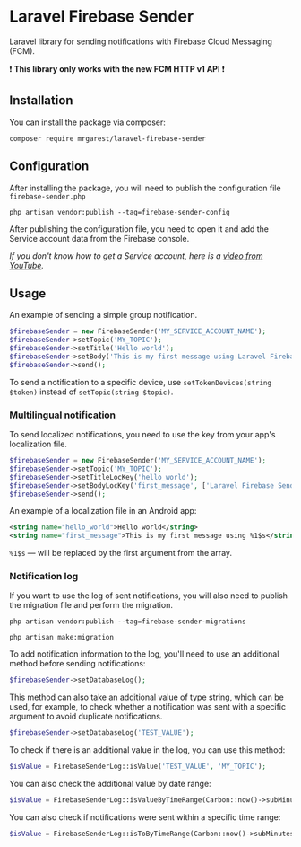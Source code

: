 # Laravel Firebase Sender

Laravel library for sending notifications with Firebase Cloud Messaging (FCM).
 
❗️ **This library only works with the new FCM HTTP v1 API** ❗️

## Installation

You can install the package via composer:

```
composer require mrgarest/laravel-firebase-sender
```

## Configuration

After installing the package, you will need to publish the configuration file `firebase-sender.php`

```
php artisan vendor:publish --tag=firebase-sender-config
```

After publishing the configuration file, you need to open it and add the Service account data from the Firebase console. 

*If you don't know how to get a Service account, here is a [video from YouTube](https://www.youtube.com/watch?v=aeBiLIw2KnY).*

## Usage

An example of sending a simple group notification.

```php
$firebaseSender = new FirebaseSender('MY_SERVICE_ACCOUNT_NAME');
$firebaseSender->setTopic('MY_TOPIC');
$firebaseSender->setTitle('Hello world');
$firebaseSender->setBody('This is my first message using Laravel Firebase Sender');
$firebaseSender->send();
```

To send a notification to a specific device, use `setTokenDevices(string $token)` instead of `setTopic(string $topic)`.

### Multilingual notification

To send localized notifications, you need to use the key from your app's localization file.

```php
$firebaseSender = new FirebaseSender('MY_SERVICE_ACCOUNT_NAME');
$firebaseSender->setTopic('MY_TOPIC');
$firebaseSender->setTitleLocKey('hello_world');
$firebaseSender->setBodyLocKey('first_message', ['Laravel Firebase Sender']);
$firebaseSender->send();
```

An example of a localization file in an Android app:

```xml
<string name="hello_world">Hello world</string>
<string name="first_message">This is my first message using %1$s</string>
```

`%1$s` — will be replaced by the first argument from the array.

### Notification log

If you want to use the log of sent notifications, you will also need to publish the migration file and perform the migration.

```
php artisan vendor:publish --tag=firebase-sender-migrations
```
```
php artisan make:migration
```

To add notification information to the log, you'll need to use an additional method before sending notifications:

```php
$firebaseSender->setDatabaseLog();
```

This method can also take an additional value of type string, which can be used, for example, to check whether a notification was sent with a specific argument to avoid duplicate notifications.

```php
$firebaseSender->setDatabaseLog('TEST_VALUE');
```

To check if there is an additional value in the log, you can use this method:

```php
$isValue = FirebaseSenderLog::isValue('TEST_VALUE', 'MY_TOPIC');
```

You can also check the additional value by date range:

```php
$isValue = FirebaseSenderLog::isValueByTimeRange(Carbon::now()->subMinutes(30), 'TEST_VALUE', 'MY_TOPIC');
```

You can also check if notifications were sent within a specific time range:

```php
$isValue = FirebaseSenderLog::isToByTimeRange(Carbon::now()->subMinutes(30), 'MY_TOPIC');
```
